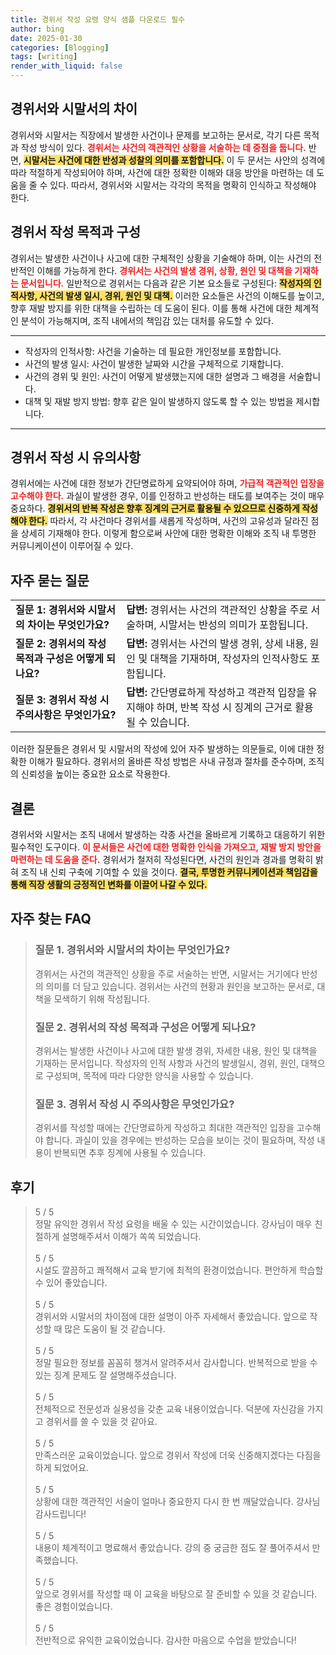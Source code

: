 ```yaml
---
title: 경위서 작성 요령 양식 샘플 다운로드 필수
author: bing
date: 2025-01-30
categories: [Blogging]
tags: [writing]
render_with_liquid: false
---
```



<h2 id='경위서와시말서의차이'>경위서와 시말서의 차이</h2>

<p>경위서와 시말서는 직장에서 발생한 사건이나 문제를 보고하는 문서로, 각기 다른 목적과 작성 방식이 있다. <b><span style="color: #ee2323;">경위서는 사건의 객관적인 상황을 서술하는 데 중점을 둡니다.</span></b> 반면, <b><span style="background-color: #ffe066;">시말서는 사건에 대한 반성과 성찰의 의미를 포함합니다.</span></b> 이 두 문서는 사안의 성격에 따라 적절하게 작성되어야 하며, 사건에 대한 정확한 이해와 대응 방안을 마련하는 데 도움을 줄 수 있다. 따라서, 경위서와 시말서는 각각의 목적을 명확히 인식하고 작성해야 한다.</p>

<h2 id='경위서작성목적과구성'>경위서 작성 목적과 구성</h2>

<p>경위서는 발생한 사건이나 사고에 대한 구체적인 상황을 기술해야 하며, 이는 사건의 전반적인 이해를 가능하게 한다. <b><span style="color: #ee2323;">경위서는 사건의 발생 경위, 상황, 원인 및 대책을 기재하는 문서입니다.</span></b> 일반적으로 경위서는 다음과 같은 기본 요소들로 구성된다: <b><span style="background-color: #ffe066;">작성자의 인적사항, 사건의 발생 일시, 경위, 원인 및 대책.</span></b> 이러한 요소들은 사건의 이해도를 높이고, 향후 재발 방지를 위한 대책을 수립하는 데 도움이 된다. 이를 통해 사건에 대한 체계적인 분석이 가능해지며, 조직 내에서의 책임감 있는 대처를 유도할 수 있다.</p>

<hr />

<ul>
    <li>작성자의 인적사항: 사건을 기술하는 데 필요한 개인정보를 포함합니다.</li>
    <li>사건의 발생 일시: 사건이 발생한 날짜와 시간을 구체적으로 기재합니다.</li>
    <li>사건의 경위 및 원인: 사건이 어떻게 발생했는지에 대한 설명과 그 배경을 서술합니다.</li>
    <li>대책 및 재발 방지 방법: 향후 같은 일이 발생하지 않도록 할 수 있는 방법을 제시합니다.</li>
</ul>

<hr />

<h2 id='경위서작성시유의사항'>경위서 작성 시 유의사항</h2>

<p>경위서에는 사건에 대한 정보가 간단명료하게 요약되어야 하며, <b><span style="color: #ee2323;">가급적 객관적인 입장을 고수해야 한다.</span></b> 과실이 발생한 경우, 이를 인정하고 반성하는 태도를 보여주는 것이 매우 중요하다. <b><span style="background-color: #ffe066;">경위서의 반복 작성은 향후 징계의 근거로 활용될 수 있으므로 신중하게 작성해야 한다.</span></b> 따라서, 각 사건마다 경위서를 새롭게 작성하며, 사건의 고유성과 달라진 점을 상세히 기재해야 한다. 이렇게 함으로써 사안에 대한 명확한 이해와 조직 내 투명한 커뮤니케이션이 이루어질 수 있다.</p>

<h2 id='자주묻는질문'>자주 묻는 질문</h2>

<table>
    <tr>
        <td><b>질문 1: 경위서와 시말서의 차이는 무엇인가요?</b></td>
        <td><b>답변:</b> 경위서는 사건의 객관적인 상황을 주로 서술하며, 시말서는 반성의 의미가 포함됩니다.</td>
    </tr>
    <tr>
        <td><b>질문 2: 경위서의 작성 목적과 구성은 어떻게 되나요?</b></td>
        <td><b>답변:</b> 경위서는 사건의 발생 경위, 상세 내용, 원인 및 대책을 기재하며, 작성자의 인적사항도 포함됩니다.</td>
    </tr>
    <tr>
        <td><b>질문 3: 경위서 작성 시 주의사항은 무엇인가요?</b></td>
        <td><b>답변:</b> 간단명료하게 작성하고 객관적 입장을 유지해야 하며, 반복 작성 시 징계의 근거로 활용될 수 있습니다.</td>
    </tr>
</table>

<p>이러한 질문들은 경위서 및 시말서의 작성에 있어 자주 발생하는 의문들로, 이에 대한 정확한 이해가 필요하다. 경위서의 올바른 작성 방법은 사내 규정과 절차를 준수하며, 조직의 신뢰성을 높이는 중요한 요소로 작용한다.</p>

<h2 id='결론'>결론</h2>

<p>경위서와 시말서는 조직 내에서 발생하는 각종 사건을 올바르게 기록하고 대응하기 위한 필수적인 도구이다. <b><span style="color: #ee2323;">이 문서들은 사건에 대한 명확한 인식을 가져오고, 재발 방지 방안을 마련하는 데 도움을 준다.</span></b> 경위서가 철저히 작성된다면, 사건의 원인과 경과를 명확히 밝혀 조직 내 신뢰 구축에 기여할 수 있을 것이다. <b><span style="background-color: #ffe066;">결국, 투명한 커뮤니케이션과 책임감을 통해 직장 생활의 긍정적인 변화를 이끌어 나갈 수 있다.</span></b></p>


<h2 id='자주_찾는_FAQ'>자주 찾는 FAQ</h2>
<div itemscope="" itemtype="https://schema.org/FAQPage"> 
<blockquote> 
<div itemscope="" itemprop="mainEntity" itemtype="https://schema.org/Question"> 
<h3 itemprop="name">질문 1. 경위서와 시말서의 차이는 무엇인가요?</h3> 
<div itemscope="" itemprop="acceptedAnswer" itemtype="https://schema.org/Answer"> 
<span itemprop="text"> 
<p>경위서는 사건의 객관적인 상황을 주로 서술하는 반면, 시말서는 거기에다 반성의 의미를 더 담고 있습니다. 경위서는 사건의 현황과 원인을 보고하는 문서로, 대책을 모색하기 위해 작성됩니다.</p> 
</span> 
</div> 
</div> 
<div itemscope="" itemprop="mainEntity" itemtype="https://schema.org/Question"> 
<h3 itemprop="name">질문 2. 경위서의 작성 목적과 구성은 어떻게 되나요?</h3> 
<div itemscope="" itemprop="acceptedAnswer" itemtype="https://schema.org/Answer"> 
<span itemprop="text"> 
<p>경위서는 발생한 사건이나 사고에 대한 발생 경위, 자세한 내용, 원인 및 대책을 기재하는 문서입니다. 작성자의 인적 사항과 사건의 발생일시, 경위, 원인, 대책으로 구성되며, 목적에 따라 다양한 양식을 사용할 수 있습니다.</p> 
</span> 
</div> 
</div> 
<div itemscope="" itemprop="mainEntity" itemtype="https://schema.org/Question"> 
<h3 itemprop="name">질문 3. 경위서 작성 시 주의사항은 무엇인가요?</h3> 
<div itemscope="" itemprop="acceptedAnswer" itemtype="https://schema.org/Answer"> 
<span itemprop="text"> 
<p>경위서를 작성할 때에는 간단명료하게 작성하고 최대한 객관적인 입장을 고수해야 합니다. 과실이 있을 경우에는 반성하는 모습을 보이는 것이 필요하며, 작성 내용이 반복되면 추후 징계에 사용될 수 있습니다.</p> 
</span> 
</div> 
</div> 
</blockquote> 
</div>
<h2 id='후기'>후기</h2>
<div itemscope itemtype="https://schema.org/Product">
  <blockquote>
  <div itemprop="review" itemscope itemtype="https://schema.org/Review">
      <div itemprop="reviewRating" itemscope itemtype="https://schema.org/Rating"> <span itemprop="ratingValue">5</span> / <span itemprop="bestRating">5</span> </div>
      <span itemprop="reviewBody">정말 유익한 경위서 작성 요령을 배울 수 있는 시간이었습니다. 강사님이 매우 친절하게 설명해주셔서 이해가 쏙쏙 되었습니다.</span>
  </div>
  <br>
  <div itemprop="review" itemscope itemtype="https://schema.org/Review">
      <div itemprop="reviewRating" itemscope itemtype="https://schema.org/Rating"> <span itemprop="ratingValue">5</span> / <span itemprop="bestRating">5</span> </div>
      <span itemprop="reviewBody">시설도 깔끔하고 쾌적해서 교육 받기에 최적의 환경이었습니다. 편안하게 학습할 수 있어 좋았습니다.</span>
  </div>
  <br>
  <div itemprop="review" itemscope itemtype="https://schema.org/Review">
      <div itemprop="reviewRating" itemscope itemtype="https://schema.org/Rating"> <span itemprop="ratingValue">5</span> / <span itemprop="bestRating">5</span> </div>
      <span itemprop="reviewBody">경위서와 시말서의 차이점에 대한 설명이 아주 자세해서 좋았습니다. 앞으로 작성할 때 많은 도움이 될 것 같습니다.</span>
  </div>
  <br>
  <div itemprop="review" itemscope itemtype="https://schema.org/Review">
      <div itemprop="reviewRating" itemscope itemtype="https://schema.org/Rating"> <span itemprop="ratingValue">5</span> / <span itemprop="bestRating">5</span> </div>
      <span itemprop="reviewBody">정말 필요한 정보를 꼼꼼히 챙겨서 알려주셔서 감사합니다. 반복적으로 받을 수 있는 징계 문제도 잘 설명해주셨습니다.</span>
  </div>
  <br>
  <div itemprop="review" itemscope itemtype="https://schema.org/Review">
      <div itemprop="reviewRating" itemscope itemtype="https://schema.org/Rating"> <span itemprop="ratingValue">5</span> / <span itemprop="bestRating">5</span> </div>
      <span itemprop="reviewBody">전체적으로 전문성과 실용성을 갖춘 교육 내용이었습니다. 덕분에 자신감을 가지고 경위서를 쓸 수 있을 것 같아요.</span>
  </div>
  <br>
  <div itemprop="review" itemscope itemtype="https://schema.org/Review">
      <div itemprop="reviewRating" itemscope itemtype="https://schema.org/Rating"> <span itemprop="ratingValue">5</span> / <span itemprop="bestRating">5</span> </div>
      <span itemprop="reviewBody">만족스러운 교육이었습니다. 앞으로 경위서 작성에 더욱 신중해지겠다는 다짐을 하게 되었어요.</span>
  </div>
  <br>
  <div itemprop="review" itemscope itemtype="https://schema.org/Review">
      <div itemprop="reviewRating" itemscope itemtype="https://schema.org/Rating"> <span itemprop="ratingValue">5</span> / <span itemprop="bestRating">5</span> </div>
      <span itemprop="reviewBody">상황에 대한 객관적인 서술이 얼마나 중요한지 다시 한 번 깨달았습니다. 강사님 감사드립니다!</span>
  </div>
  <br>
  <div itemprop="review" itemscope itemtype="https://schema.org/Review">
      <div itemprop="reviewRating" itemscope itemtype="https://schema.org/Rating"> <span itemprop="ratingValue">5</span> / <span itemprop="bestRating">5</span> </div>
      <span itemprop="reviewBody">내용이 체계적이고 명료해서 좋았습니다. 강의 중 궁금한 점도 잘 풀어주셔서 만족했습니다.</span>
  </div>
  <br>
  <div itemprop="review" itemscope itemtype="https://schema.org/Review">
      <div itemprop="reviewRating" itemscope itemtype="https://schema.org/Rating"> <span itemprop="ratingValue">5</span> / <span itemprop="bestRating">5</span> </div>
      <span itemprop="reviewBody">앞으로 경위서를 작성할 때 이 교육을 바탕으로 잘 준비할 수 있을 것 같습니다. 좋은 경험이었습니다.</span>
  </div>
  <br>
  <div itemprop="review" itemscope itemtype="https://schema.org/Review">
      <div itemprop="reviewRating" itemscope itemtype="https://schema.org/Rating"> <span itemprop="ratingValue">5</span> / <span itemprop="bestRating">5</span> </div>
      <span itemprop="reviewBody">전반적으로 유익한 교육이었습니다. 감사한 마음으로 수업을 받았습니다!</span>
  </div>
  </blockquote>
</div>
